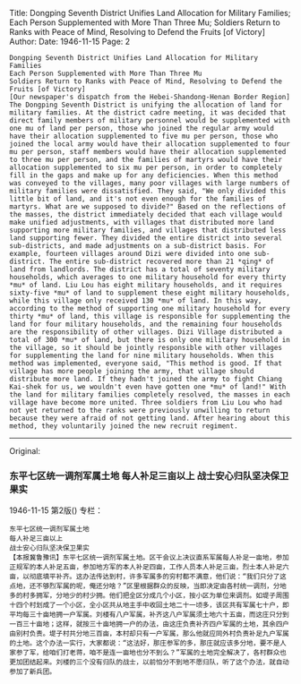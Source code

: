 Title: Dongping Seventh District Unifies Land Allocation for Military Families; Each Person Supplemented with More Than Three Mu; Soldiers Return to Ranks with Peace of Mind, Resolving to Defend the Fruits [of Victory]
Author:
Date: 1946-11-15
Page: 2

    Dongping Seventh District Unifies Land Allocation for Military Families
    Each Person Supplemented with More Than Three Mu
    Soldiers Return to Ranks with Peace of Mind, Resolving to Defend the Fruits [of Victory]
    [Our newspaper's dispatch from the Hebei-Shandong-Henan Border Region] The Dongping Seventh District is unifying the allocation of land for military families. At the district cadre meeting, it was decided that direct family members of military personnel would be supplemented with one mu of land per person, those who joined the regular army would have their allocation supplemented to five mu per person, those who joined the local army would have their allocation supplemented to four mu per person, staff members would have their allocation supplemented to three mu per person, and the families of martyrs would have their allocation supplemented to six mu per person, in order to completely fill in the gaps and make up for any deficiencies. When this method was conveyed to the villages, many poor villages with large numbers of military families were dissatisfied. They said, "We only divided this little bit of land, and it's not even enough for the families of martyrs. What are we supposed to divide?" Based on the reflections of the masses, the district immediately decided that each village would make unified adjustments, with villages that distributed more land supporting more military families, and villages that distributed less land supporting fewer. They divided the entire district into several sub-districts, and made adjustments on a sub-district basis. For example, fourteen villages around Dizi were divided into one sub-district. The entire sub-district recovered more than 21 *qing* of land from landlords. The district has a total of seventy military households, which averages to one military household for every thirty *mu* of land. Liu Lou has eight military households, and it requires sixty-five *mu* of land to supplement these eight military households, while this village only received 130 *mu* of land. In this way, according to the method of supporting one military household for every thirty *mu* of land, this village is responsible for supplementing the land for four military households, and the remaining four households are the responsibility of other villages. Dizi Village distributed a total of 300 *mu* of land, but there is only one military household in the village, so it should be jointly responsible with other villages for supplementing the land for nine military households. When this method was implemented, everyone said, "This method is good. If that village has more people joining the army, that village should distribute more land. If they hadn't joined the army to fight Chiang Kai-shek for us, we wouldn't even have gotten one *mu* of land!" With the land for military families completely resolved, the masses in each village have become more united. Three soldiers from Liu Lou who had not yet returned to the ranks were previously unwilling to return because they were afraid of not getting land. After hearing about this method, they voluntarily joined the new recruit regiment.



<hr /> 

Original: 


### 东平七区统一调剂军属土地  每人补足三亩以上  战士安心归队坚决保卫果实

1946-11-15
第2版()
专栏：

    东平七区统一调剂军属土地
    每人补足三亩以上
    战士安心归队坚决保卫果实
    【本报冀鲁豫讯】东平七区统一调剂军属土地。区干会议上决议直系军属每人补足一亩地，参加正规军的本人补足五亩，参加地方军的本人补足四亩，工作人员本人补足三亩，烈士本人补足六亩，以彻底填平补齐。这办法传达到村，许多军属多的穷村都不满意，他们说：“我们只分了这点地，还不够烈军属的呢，俺还分啥？”区里根据群众的反映，当即决定由各村统一调剂，分地多的村多拥军，分地少的村少拥。他们把全区分成几个小区，按小区为单位来调剂。如堤子周围十四个村划成了一个小区，全小区共从地主手中收回土地二十一顷多，该区共有军属七十户，即平均每三十亩地拥一户军属。刘楼有八户军属，补齐这八户军属须土地六十五亩，而这庄只分到一百三十亩地；这样，就按三十亩地拥一户的办法，由这庄负责补齐四户军属的土地，其余四户由别村负责。堤子村共分地三百亩，本村却只有一户军属，那么他就应同外村负责补足九户军属的土地。这个办法一实行，大家都说：“这法好，那庄参军的多，那庄就应该多分地，要不是人家参了军，给咱们打老蒋，咱不是连一亩地也分不到么？”军属的土地完全解决了，各村群众也更加团结起来。刘楼的三个没有归队的战士，以前怕分不到地不愿归队，听了这个办法，就自动参加了新兵团。
